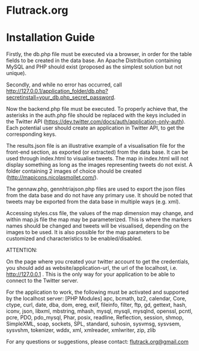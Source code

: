 Flutrack.org
============

Installation Guide
============

Firstly, the db.php file must be executed via a browser, in order for the table fields to be created in the data base. An Apache Distribution containing MySQL and PHP 
should exist (proposed as the simplest solution but not unique).

Secondly, and while no error has occurred, call http://127.0.0.1/application_folder/db.php?secretinstall=your_db.php_secret_password.

Now the backend.php file must be executed. To properly achieve that, the asterisks in the auth.php file should be replaced with the keys included in the 
Twitter API (https://dev.twitter.com/docs/auth/application-only-auth). Each potential user should create an application in Twitter API, to get the corresponding 
keys.


The results.json file is an illustrative example of a visualisation file for the front-end section, as exported (or extracted) from the data base. It can be used
through index.html to visualise tweets. The map in index.html will not display something as long as the images representing tweets do not exist. A folder 
containing 2 images of choice should be created (http://mapicons.nicolasmollet.com/).

The gennaw.php, gennhtriajson.php files are used to export the json files from the data base and do not have any primary use. It should be noted that tweets may 
be exported from the data base in multiple ways (e.g. xml).

Accessing styles.css file, the values of the map dimension may change, and within map.js file the map may be parameterized. This is where the markers names should
be changed and tweets will be visualised, depending on the images to be used. It is also possible for the map parameters to be customized and characteristics to 
be enabled/disabled.

ATTENTION:

On the page where you created your twitter account to get the credentials, you should add as website/application-url, the url of the localhost, 
i.e. http://127.0.0.1 . This is the only way for your application to be able to connect to the Twitter server. 

For the application to work, the following must be activated and supported by the localhost server:
[PHP Modules] 
apc, 
bcmath, 
bz2, 
calendar, 
Core, 
ctype, 
curl, 
date, 
dba, 
dom, 
ereg, 
exif, 
fileinfo, 
filter, 
ftp, 
gd, 
gettext, 
hash, 
iconv, 
json, 
libxml, 
mbstring, 
mhash, 
mysql, 
mysqli, 
mysqlnd, 
openssl, 
pcntl, 
pcre, 
PDO, 
pdo_mysql, 
Phar, 
posix, 
readline, 
Reflection, 
session, 
shmop, 
SimpleXML, 
soap, 
sockets, 
SPL, 
standard, 
suhosin, 
sysvmsg, 
sysvsem, 
sysvshm, 
tokenizer, 
wddx, 
xml, 
xmlreader, 
xmlwriter, 
zip, 
zlib

For any questions or suggestions, please contact: flutrack.org@gmail.com

